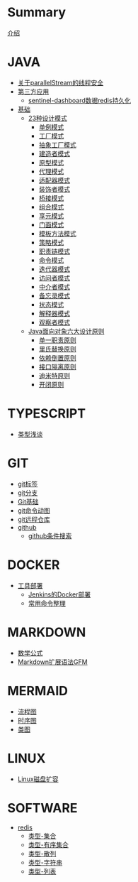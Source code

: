 # Summary

[介绍](./README.md)

# JAVA
- [关于parallelStream的线程安全](./java/基础/关于parallelStream的线程安全.md)
- [第三方应用]()
  - [sentinel-dashboard数据redis持久化](./java/第三方应用/sentinel-dashboard数据%20redis%20持久化.md)
- [基础]()
  - [23种设计模式]()
    - [单例模式](./java/基础/23种设计模式/创建型-单例模式.md)
    - [工厂模式](java/基础/23种设计模式/创建型-工厂方法模式.md)
    - [抽象工厂模式](java/基础/23种设计模式/创建型-抽象工厂模式.md)
    - [建造者模式](java/基础/23种设计模式/创建型-建造者模式.md)
    - [原型模式](./java/基础/23种设计模式/创建型-原型模式.md)
    - [代理模式](./java/基础/23种设计模式/结构型-代理模式.md)
    - [适配器模式](./java/基础/23种设计模式/结构型-适配器模式.md)
    - [装饰者模式](./java/基础/23种设计模式/结构型-装饰模式.md)
    - [桥接模式](./java/基础/23种设计模式/结构型-桥接模式.md)
    - [组合模式](./java/基础/23种设计模式/结构型-组合模式.md)
    - [享元模式](./java/基础/23种设计模式/结构型-享元模式.md)
    - [门面模式](./java/基础/23种设计模式/结构型-门面模式.md)
    - [模板方法模式](./java/基础/23种设计模式/行为型-模版方法模式.md)
    - [策略模式](./java/基础/23种设计模式/行为型-策略模式.md)
    - [职责链模式](./java/基础/23种设计模式/行为型-责任链模式.md)
    - [命令模式](./java/基础/23种设计模式/行为型-命令模式.md)
    - [迭代器模式](./java/基础/23种设计模式/行为型-迭代器模式.md)
    - [访问者模式](./java/基础/23种设计模式/行为型-访问者模式.md)
    - [中介者模式](./java/基础/23种设计模式/行为型-中介者模式.md)
    - [备忘录模式](./java/基础/23种设计模式/行为型-备忘录模式.md)
    - [状态模式](./java/基础/23种设计模式/行为型-状态模式.md)
    - [解释器模式](./java/基础/23种设计模式/行为型-解释器模式.md)
    - [观察者模式](./java/基础/23种设计模式/行为型-观察者模式.md)
  - [Java面向对象六大设计原则]()
    - [单一职责原则](./java/基础/Java面向对象六大设计原则/单一职责原则.md)
    - [里氏替换原则](./java/基础/Java面向对象六大设计原则/里氏替换原则.md)
    - [依赖倒置原则](./java/基础/Java面向对象六大设计原则/依赖倒置原则.md)
    - [接口隔离原则](./java/基础/Java面向对象六大设计原则/接口隔离原则.md)
    - [迪米特原则](./java/基础/Java面向对象六大设计原则/迪米特原则.md)
    - [开闭原则](./java/基础/Java面向对象六大设计原则/开闭原则.md)

# TYPESCRIPT
- [类型浅谈](./typescript/类型浅谈.md)

# GIT
- [git标签](./git/git标签.md)
- [git分支](./git/git分支.md)
- [Git基础](./git/Git基础.md)
- [git命令动图](./git/git命令动图.md)
- [git远程仓库](./git/git远程仓库.md)
- [github]()
  - [github条件搜索](./git/github/github搜索条件.md)

# DOCKER
- [工具部署]()
  - [Jenkins的Docker部署](./docker/工具部署/Jenkins的Docker部署.md)
  - [常用命令整理](./docker/常用命令整理.md)

# MARKDOWN
- [数学公式](./markdown/数学公式.md)
- [Markdown扩展语法GFM](./markdown/Markdown扩展语法GFM.md)

# MERMAID
- [流程图](./mermaid/流程图.md)
- [时序图](./mermaid/时序图.md)
- [类图](./mermaid/类图.md)

# LINUX
- [Linux磁盘扩容](./linux/Linux磁盘扩容.md)

# SOFTWARE
- [redis]()
  - [类型-集合](./software/redis/类型-集合.md)
  - [类型-有序集合](./software/redis/类型-有序集合.md)
  - [类型-散列](./software/redis/类型-散列.md)
  - [类型-字符串](./software/redis/类型-字符串.md)
  - [类型-列表](./software/redis/类型-列表.md)
